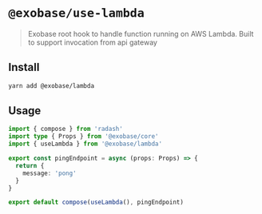 # `@exobase/use-lambda`

> Exobase root hook to handle function running on AWS Lambda. Built to support invocation from api gateway

## Install

```sh
yarn add @exobase/lambda
```

## Usage

```ts
import { compose } from 'radash'
import type { Props } from '@exobase/core'
import { useLambda } from '@exobase/lambda'

export const pingEndpoint = async (props: Props) => {
  return {
    message: 'pong'
  }
}

export default compose(useLambda(), pingEndpoint)
```
